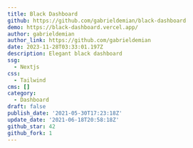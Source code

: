 ```yaml
---
title: Black Dashboard
github: https://github.com/gabrieldemian/black-dashboard
demo: https://black-dashboard.vercel.app/
author: gabrieldemian
author_link: https://github.com/gabrieldemian
date: 2023-11-28T03:33:01.197Z
description: Elegant black dashboard
ssg:
  - Nextjs
css:
  - Tailwind
cms: []
category:
  - Dashboard
draft: false
publish_date: '2021-05-30T17:23:18Z'
update_date: '2021-06-18T20:58:18Z'
github_star: 42
github_fork: 1
---
```

